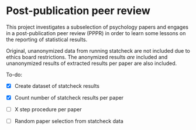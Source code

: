 # Post-publication peer review

This project investigates a subselection of psychology papers and engages in a post-publication peer review (PPPR) in order to learn some lessons on the reporting of statistical results. 

Original, unanonymized data from running statcheck are not included due to ethics board restrictions. The anonymized results *are* included and unanonymized results of extracted results per paper are also included.

To-do:

- [x] Create dataset of statcheck results 
- [x] Count number of statcheck results per paper
- [ ] X step procedure per paper
- [ ] Random paper selection from statcheck data



